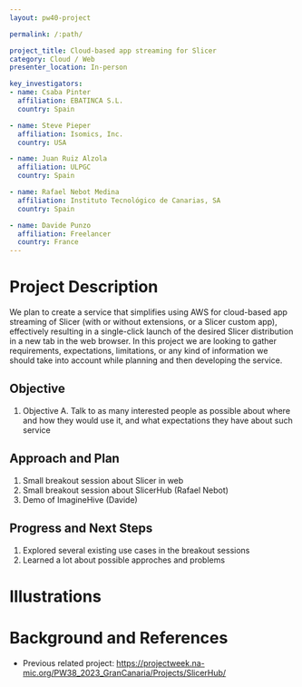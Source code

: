 ```yaml
---
layout: pw40-project

permalink: /:path/

project_title: Cloud-based app streaming for Slicer
category: Cloud / Web
presenter_location: In-person

key_investigators:
- name: Csaba Pinter
  affiliation: EBATINCA S.L.
  country: Spain

- name: Steve Pieper
  affiliation: Isomics, Inc.
  country: USA

- name: Juan Ruiz Alzola
  affiliation: ULPGC
  country: Spain

- name: Rafael Nebot Medina
  affiliation: Instituto Tecnológico de Canarias, SA
  country: Spain

- name: Davide Punzo
  affiliation: Freelancer
  country: France
---
```


# Project Description

<!-- Add a short paragraph describing the project. -->

We plan to create a service that simplifies using AWS for cloud-based app streaming of Slicer (with or without extensions, or a Slicer custom app), effectively resulting in a single-click launch of the desired Slicer distribution in a new tab in the web browser.
In this project we are looking to gather requirements, expectations, limitations, or any kind of information we should take into account while planning and then developing the service.

## Objective

<!-- Describe here WHAT you would like to achieve (what you will have as end result). -->

1. Objective A. Talk to as many interested people as possible about where and how they would use it, and what expectations they have about such service

## Approach and Plan

<!-- Describe here HOW you would like to achieve the objectives stated above. -->

1. Small breakout session about Slicer in web
2. Small breakout session about SlicerHub (Rafael Nebot)
3. Demo of ImagineHive (Davide)

## Progress and Next Steps

<!-- Update this section as you make progress, describing of what you have ACTUALLY DONE.
     If there are specific steps that you could not complete then you can describe them here, too. -->

1. Explored several existing use cases in the breakout sessions
2. Learned a lot about possible approches and problems

# Illustrations

<!-- Add pictures and links to videos that demonstrate what has been accomplished.
![Description of picture](Example2.jpg)
![Some more images](Example2.jpg)
-->

# Background and References

<!-- If you developed any software, include link to the source code repository.
     If possible, also add links to sample data, and to any relevant publications. -->

* Previous related project: https://projectweek.na-mic.org/PW38_2023_GranCanaria/Projects/SlicerHub/
